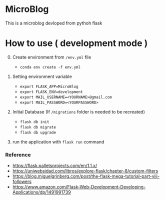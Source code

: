 # MicroBlog
This is a microblog devloped from pythoh flask

# How to use ( development mode )
0. Create environment from `/env.yml` file
    - `conda env create -f env.yml`
1. Setting environment variable
    - `export FLASK_APP=MicroBlog`
    - `export FLASK_ENV=development`
    - `export MAIL_USERNAME=<YOURNAME>@gmail.com`
    - `export MAIL_PASSWORD=<YOURPASSWORD>`
2. Initial Database (If `/migrations` folder is needed to be recreated)
    - `flask db init`
    - `flask db migrate`
    - `flask db upgrade`
    
3. run the application  with `flask run` command

### Reference
- https://flask.palletsprojects.com/en/1.1.x/
- https://uniwebsidad.com/libros/explore-flask/chapter-8/custom-filters
- https://blog.miguelgrinberg.com/post/the-flask-mega-tutorial-part-viii-followers
- https://www.amazon.com/Flask-Web-Development-Developing-Applications/dp/1491991739
